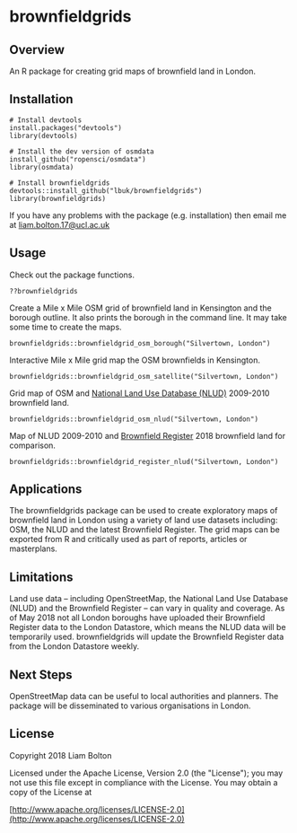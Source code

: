 # brownfieldgrids

## Overview
An R package for creating grid maps of brownfield land in London.

## Installation
```
# Install devtools
install.packages("devtools")
library(devtools)

# Install the dev version of osmdata
install_github("ropensci/osmdata")
library(osmdata)

# Install brownfieldgrids
devtools::install_github("lbuk/brownfieldgrids")
library(brownfieldgrids)
```
If you have any problems with the package (e.g. installation) then email me at liam.bolton.17@ucl.ac.uk

## Usage
Check out the package functions.
```
??brownfieldgrids
```

Create a Mile x Mile OSM grid of brownfield land in Kensington and the borough outline. It also prints the borough in the command line. It may take some time to create the maps.
```
brownfieldgrids::brownfieldgrid_osm_borough("Silvertown, London")
```

Interactive Mile x Mile grid map the OSM brownfields in Kensington.
```
brownfieldgrids::brownfieldgrid_osm_satellite("Silvertown, London")
```

Grid map of OSM and [National Land Use Database (NLUD)](https://data.london.gov.uk/dataset/london-brownfield-sites-review) 2009-2010 brownfield land.
```
brownfieldgrids::brownfieldgrid_osm_nlud("Silvertown, London")
```

Map of NLUD 2009-2010 and [Brownfield Register](https://data.london.gov.uk/dataset/brownfield-land-register) 2018 brownfield land for comparison.
```
brownfieldgrids::brownfieldgrid_register_nlud("Silvertown, London")
```

## Applications
The brownfieldgrids package can be used to create exploratory maps of brownfield land in London using a variety of land use datasets including: OSM, the NLUD and the latest Brownfield Register. The grid maps can be exported from R and critically used as part of reports, articles or masterplans.

## Limitations
Land use data – including OpenStreetMap, the National Land Use Database (NLUD) and the Brownfield Register – can vary in quality and coverage. As of May 2018 not all London boroughs have uploaded their Brownfield Register data to the London Datastore, which means the NLUD data will be temporarily used. brownfieldgrids will update the Brownfield Register data from the London Datastore weekly.

## Next Steps
OpenStreetMap data can be useful to local authorities and planners. The package will be disseminated to various organisations in London.

## License
Copyright 2018 Liam Bolton

Licensed under the Apache License, Version 2.0 (the "License");
you may not use this file except in compliance with the License.
You may obtain a copy of the License at

[http://www.apache.org/licenses/LICENSE-2.0](http://www.apache.org/licenses/LICENSE-2.0)

